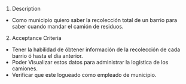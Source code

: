 1. Description
- Como  municipio quiero saber la recolección total de un barrio para saber cuando mandar el camión de residuos.
2. Acceptance Criteria
- Tener la habilidad de óbtener información de la recolección de cada barrio ó hasta el dia anterior.
- Poder Visualizar estos datos para administrar la logística de los camiones.
- Verificar que este logueado como empleado de municipio. 